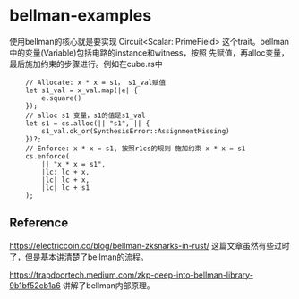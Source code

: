 # bellman-examples


使用bellman的核心就是要实现 Circuit<Scalar: PrimeField> 这个trait。bellman中的变量(Variable)包括电路的instance和witness，按照
先赋值，再alloc变量，最后施加约束的步骤进行。例如在cube.rs中 

        // Allocate: x * x = s1， s1_val赋值
        let s1_val = x_val.map(|e| {
            e.square()
        });
        // alloc s1 变量，s1的值是s1_val
        let s1 = cs.alloc(|| "s1", || {
            s1_val.ok_or(SynthesisError::AssignmentMissing)
        })?;     
        // Enforce: x * x = s1, 按照r1cs的规则 施加约束 x * x = s1
        cs.enforce(
            || "x * x = s1",
            |lc: lc + x,
            |lc| lc + x,
            |lc| lc + s1
        );

## Reference
https://electriccoin.co/blog/bellman-zksnarks-in-rust/ 这篇文章虽然有些过时了，但是基本讲清楚了bellman的流程。

https://trapdoortech.medium.com/zkp-deep-into-bellman-library-9b1bf52cb1a6 讲解了bellman内部原理。

